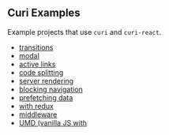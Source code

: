 ## Curi Examples

Example projects that use `curi` and `curi-react`.

* [transitions](./transitions)
* [modal](./modal)
* [active links](./active-links)
* [code splitting](./code-splitting)
* [server rendering](./server-rendering)
* [blocking navigation](./blocking-navigation)
* [prefetching data](./prefetch-data)
* [with redux](./redux)
* [middleware](./middleware)
* [UMD (vanilla JS with <script> tags)](./umd-example)
* [updating routes](./updating-routes)

For any example that you want to run locally, you need to install its dependencies and build the bundle.

```sh
cd <example-folder>
npm install
npm run webpack
```

While most of these examples are client side only, they still use browser history objects, which require a server to handle dynamic requests. This directory contains a `server.js` file that you can run to serve the examples.

```sh
# make sure to install express
npm install
# usage
node server.js <example-folder>
# for example, to run the modal example:
node server.js modal
```

